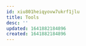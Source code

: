 ```yaml
---
id: xiu801heiqyovw7ukrf1jlu
title: Tools
desc: ''
updated: 1641882184896
created: 1641882184896
---
```



